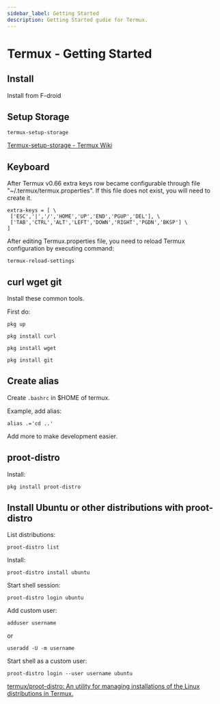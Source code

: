 ```yaml
---
sidebar_label: Getting Started
description: Getting Started gudie for Termux.
---
```


# Termux - Getting Started

## Install

Install from F-droid

## Setup Storage

```
termux-setup-storage
```

[Termux-setup-storage - Termux Wiki](https://wiki.termux.com/wiki/Termux-setup-storage)

## Keyboard

After Termux v0.66 extra keys row became configurable through file "~/.termux/termux.properties". If this file does not exist, you will need to create it.

```
extra-keys = [ \
 ['ESC','|','/','HOME','UP','END','PGUP','DEL'], \
 ['TAB','CTRL','ALT','LEFT','DOWN','RIGHT','PGDN','BKSP'] \
]
```

After editing Termux.properties file, you need to reload Termux configuration by executing command:

```
termux-reload-settings
```

## curl wget git

Install these common tools.

First do:

```
pkg up
```

```
pkg install curl
```

```
pkg install wget
```

```
pkg install git
```

## Create alias

Create `.bashrc` in $HOME of termux.

Example, add alias:

```
alias .='cd ..'
```

Add more to make development easier.

## proot-distro

Install:

```
pkg install proot-distro
```

## Install Ubuntu or other distributions with proot-distro

List distributions:

```
proot-distro list
```

Install:

```
proot-distro install ubuntu
```

Start shell session:

```
proot-distro login ubuntu
```

Add custom user:

```
adduser username
```

or

```
useradd -U -m username
```

Start shell as a custom user:

```
proot-distro login --user username ubuntu
```

[termux/proot-distro: An utility for managing installations of the Linux distributions in Termux.](https://github.com/termux/proot-distro#differences-from-chroot)
